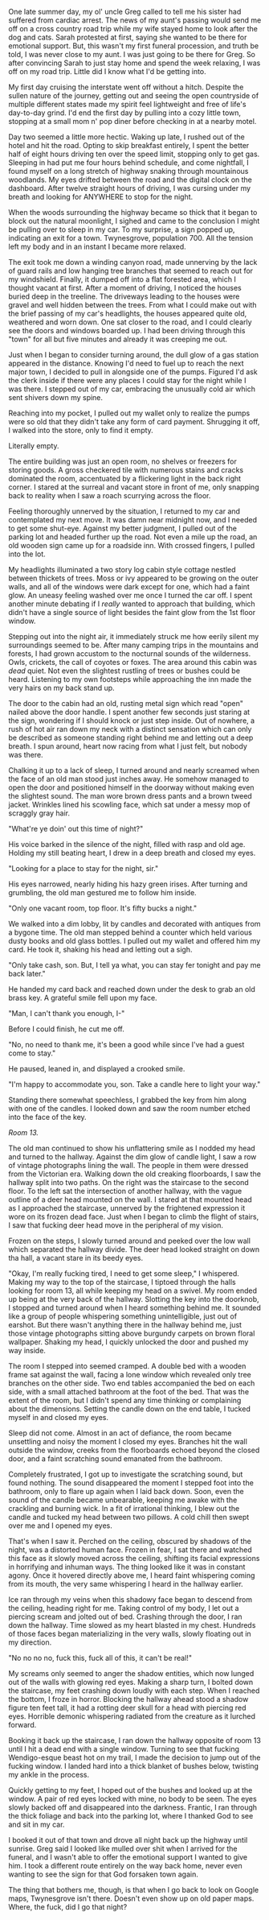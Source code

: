 One late summer day, my ol' uncle Greg called to tell me his sister had suffered from cardiac arrest. The news of my aunt's passing would send me off on a cross country road trip while my wife stayed home to look after the dog and cats. Sarah protested at first, saying she wanted to be there for emotional support. But, this wasn't my first funeral procession, and truth be told, I was never close to my aunt. I was just going to be there for Greg. So after convincing Sarah to just stay home and spend the week relaxing, I was off on my road trip. Little did I know what I'd be getting into.

My first day cruising the interstate went off without a hitch. Despite the sullen nature of the journey, getting out and seeing the open countryside of multiple different states made my spirit feel lightweight and free of life's day-to-day grind. I'd end the first day by pulling into a cozy little town, stopping at a small mom n' pop diner before checking in at a nearby motel.

Day two seemed a little more hectic. Waking up late, I rushed out of the hotel and hit the road. Opting to skip breakfast entirely, I spent the better half of eight hours driving ten over the speed limit, stopping only to get gas. Sleeping in had put me four hours behind schedule, and come nightfall, I found myself on a long stretch of highway snaking through mountainous woodlands. My eyes drifted between the road and the digital clock on the dashboard. After twelve straight hours of driving, I was cursing under my breath and looking for ANYWHERE to stop for the night.

When the woods surrounding the highway became so thick that it began to block out the natural moonlight, I sighed and came to the conclusion I might be pulling over to sleep in my car. To my surprise, a sign popped up, indicating an exit for a town. Twynesgrove, population 700. All the tension left my body and in an instant I became more relaxed.

The exit took me down a winding canyon road, made unnerving by the lack of guard rails and low hanging tree branches that seemed to reach out for my windshield. Finally, it dumped off into a flat forested area, which I thought vacant at first. After a moment of driving, I noticed the houses buried deep in the treeline. The driveways leading to the houses were gravel and well hidden between the trees. From what I could make out with the brief passing of my car's headlights, the houses appeared quite old, weathered and worn down. One sat closer to the road, and I could clearly see the doors and windows boarded up. I had been driving through this "town" for all but five minutes and already it was creeping me out.

Just when I began to consider turning around, the dull glow of a gas station appeared in the distance. Knowing I'd need to fuel up to reach the next major town, I decided to pull in alongside one of the pumps. Figured I'd ask the clerk inside if there were any places I could stay for the night while I was there. I stepped out of my car, embracing the unusually cold air which sent shivers down my spine.

Reaching into my pocket, I pulled out my wallet only to realize the pumps were so old that they didn't take any form of card payment. Shrugging it off, I walked into the store, only to find it empty.

Literally empty.

The entire building was just an open room, no shelves or freezers for storing goods. A gross checkered tile with numerous stains and cracks dominated the room, accentuated by a flickering light in the back right corner. I stared at the surreal and vacant store in front of me, only snapping back to reality when I saw a roach scurrying across the floor.

Feeling thoroughly unnerved by the situation, I returned to my car and contemplated my next move. It was damn near midnight now, and I needed to get some shut-eye. Against my better judgment, I pulled out of the parking lot and headed further up the road. Not even a mile up the road, an old wooden sign came up for a roadside inn. With crossed fingers, I pulled into the lot.

My headlights illuminated a two story log cabin style cottage nestled between thickets of trees. Moss or ivy appeared to be growing on the outer walls, and all of the windows were dark except for one, which had a faint glow. An uneasy feeling washed over me once I turned the car off. I spent another minute debating if I *really* wanted to approach that building, which didn't have a single source of light besides the faint glow from the 1st floor window.

Stepping out into the night air, it immediately struck me how eerily silent my surroundings seemed to be. After many camping trips in the mountains and forests, I had grown accustom to the nocturnal sounds of the wilderness. Owls, crickets, the call of coyotes or foxes. The area around this cabin was *dead* quiet. Not even the slightest rustling of trees or bushes could be heard. Listening to my own footsteps while approaching the inn made the very hairs on my back stand up.

The door to the cabin had an old, rusting metal sign which read "open" nailed above the door handle. I spent another few seconds just staring at the sign, wondering if I should knock or just step inside. Out of nowhere, a rush of hot air ran down my neck with a distinct sensation which can only be described as someone standing right behind me and letting out a deep breath. I spun around, heart now racing from what I just felt, but nobody was there.

Chalking it up to a lack of sleep, I turned around and nearly screamed when the face of an old man stood just inches away. He somehow managed to open the door and positioned himself in the doorway without making even the slightest sound. The man wore brown dress pants and a brown tweed jacket. Wrinkles lined his scowling face, which sat under a messy mop of scraggly gray hair.

"What're ye doin' out this time of night?"

His voice barked in the silence of the night, filled with rasp and old age. Holding my still beating heart, I drew in a deep breath and closed my eyes.

"Looking for a place to stay for the night, sir."

His eyes narrowed, nearly hiding his hazy green irises. After turning and grumbling, the old man gestured me to follow him inside.

"Only one vacant room, top floor. It's fifty bucks a night."

We walked into a dim lobby, lit by candles and decorated with antiques from a bygone time. The old man stepped behind a counter which held various dusty books and old glass bottles. I pulled out my wallet and offered him my card. He took it, shaking his head and letting out a sigh.

"Only take cash, son. But, I tell ya what, you can stay fer tonight and pay me back later."

He handed my card back and reached down under the desk to grab an old brass key. A grateful smile fell upon my face.

"Man, I can't thank you enough, I-"

Before I could finish, he cut me off.

"No, no need to thank me, it's been a good while since I've had a guest come to stay."

He paused, leaned in, and displayed a crooked smile.

"I'm happy to accommodate you, son. Take a candle here to light your way."

Standing there somewhat speechless, I grabbed the key from him along with one of the candles. I looked down and saw the room number etched into the face of the key.

*Room 13.*

The old man continued to show his unflattering smile as I nodded my head and turned to the hallway. Against the dim glow of candle light, I saw a row of vintage photographs lining the wall. The people in them were dressed from the Victorian era. Walking down the old creaking floorboards, I saw the hallway split into two paths. On the right was the staircase to the second floor. To the left sat the intersection of another hallway, with the vague outline of a deer head mounted on the wall. I stared at that mounted head as I approached the staircase, unnerved by the frightened expression it wore on its frozen dead face. Just when I began to climb the flight of stairs, I saw that fucking deer head move in the peripheral of my vision.

Frozen on the steps, I slowly turned around and peeked over the low wall which separated the hallway divide. The deer head looked straight on down tha hall, a vacant stare in its beedy eyes.

"Okay, I'm really fucking tired, I need to get some sleep," I whispered. Making my way to the top of the staircase, I tiptoed through the halls looking for room 13, all while keeping my head on a swivel. My room ended up being at the very back of the hallway. Slotting the key into the doorknob, I stopped and turned around when I heard something behind me. It sounded like a group of people whispering something unintelligible, just out of earshot. But there wasn't anything there in the hallway behind me, just those vintage photographs sitting above burgundy carpets on brown floral wallpaper. Shaking my head, I quickly unlocked the door and pushed my way inside.

The room I stepped into seemed cramped. A double bed with a wooden frame sat against the wall, facing a lone window which revealed only tree branches on the other side. Two end tables accompanied the bed on each side, with a small attached bathroom at the foot of the bed. That was the extent of the room, but I didn't spend any time thinking or complaining about the dimensions. Setting the candle down on the end table, I tucked myself in and closed my eyes.

Sleep did not come. Almost in an act of defiance, the room became unsettling and noisy the moment I closed my eyes. Branches hit the wall outside the window, creeks from the floorboards echoed beyond the closed door, and a faint scratching sound emanated from the bathroom.

Completely frustrated, I got up to investigate the scratching sound, but found nothing. The sound disappeared the moment I stepped foot into the bathroom, only to flare up again when I laid back down. Soon, even the sound of the candle became unbearable, keeping me awake with the crackling and burning wick. In a fit of irrational thinking, I blew out the candle and tucked my head between two pillows. A cold chill then swept over me and I opened my eyes.

That's when I saw it. Perched on the ceiling, obscured by shadows of the night, was a distorted human face. Frozen in fear, I sat there and watched this face as it slowly moved across the ceiling, shifting its facial expressions in horrifying and inhuman ways. The thing looked like it was in constant agony. Once it hovered directly above me, I heard faint whispering coming from its mouth, the very same whispering I heard in the hallway earlier.

Ice ran through my veins when this shadowy face began to descend from the ceiling, heading right for me. Taking control of my body, I let out a piercing scream and jolted out of bed. Crashing through the door, I ran down the hallway. Time slowed as my heart blasted in my chest. Hundreds of those faces began materializing in the very walls, slowly floating out in my direction.

"No no no no, fuck this, fuck all of this, it can't be real!"

My screams only seemed to anger the shadow entities, which now lunged out of the walls with glowing red eyes. Making a sharp turn, I bolted down the staircase, my feet crashing down loudly with each step. When I reached the bottom, I froze in horror. Blocking the hallway ahead stood a shadow figure ten feet tall, it had a rotting deer skull for a head with piercing red eyes. Horrible demonic whispering radiated from the creature as it lurched forward.

Booking it back up the staircase, I ran down the hallway opposite of room 13 until I hit a dead end with a single window. Turning to see that fucking Wendigo-esque beast hot on my trail, I made the decision to jump out of the fucking window. I landed hard into a thick blanket of bushes below, twisting my ankle in the process.

Quickly getting to my feet, I hoped out of the bushes and looked up at the window. A pair of red eyes locked with mine, no body to be seen. The eyes slowly backed off and disappeared into the darkness. Frantic, I ran through the thick foliage and back into the parking lot, where I thanked God to see and sit in my car.

I booked it out of that town and drove all night back up the highway until sunrise. Greg said I looked like mulled over shit when I arrived for the funeral, and I wasn't able to offer the emotional support I wanted to give him. I took a different route entirely on the way back home, never even wanting to see the sign for that God forsaken town again.

The thing that bothers me, though, is that when I go back to look on Google maps, Twynesgrove isn't there. Doesn't even show up on old paper maps. Where, the fuck, did I go that night?